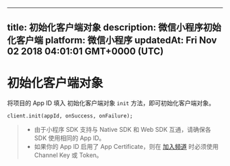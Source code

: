 
---
title: 初始化客户端对象
description: 微信小程序初始化客户端
platform: 微信小程序
updatedAt: Fri Nov 02 2018 04:01:01 GMT+0000 (UTC)
---
# 初始化客户端对象
将项目的 App ID 填入 初始化客户端对象 `init` 方法，即可初始化客户端对象。

```
client.init(appId, onSuccess, onFailure);
```

> - 由于小程序 SDK 支持与 Native SDK 和 Web SDK 互通，请确保各 SDK 使用相同的 App ID。
> - 如果你的 App ID 启用了 App Certificate，则在 [加入频道](../../cn/Voice/join_live_mini.md) 时必须使用 Channel Key 或 Token。


